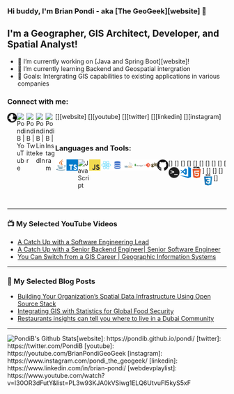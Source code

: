 ### Hi buddy, I'm Brian Pondi - aka [The GeoGeek][website] 👋

## I'm a Geographer, GIS Architect, Developer, and Spatial Analyst!
- 🔭 I’m currently working on  [Java and Spring Boot][website]!
- 🌱 I’m currently learning Backend and Geospatial intergration
- 🥅 Goals: Intergrating GIS capabilities to existing applications in various companies


### Connect with me:

[<img align="left" alt="https://pondib.github.io/pondi/" width="22px" src="https://raw.githubusercontent.com/iconic/open-iconic/master/svg/globe.svg" />][website]
[<img align="left" alt="PondiB | YouTube" width="22px" src="https://cdn.jsdelivr.net/npm/simple-icons@v3/icons/youtube.svg" />][youtube]
[<img align="left" alt="PondiB  | Twitter" width="22px" src="https://cdn.jsdelivr.net/npm/simple-icons@v3/icons/twitter.svg" />][twitter]
[<img align="left" alt="PondiB  | LinkedIn" width="22px" src="https://cdn.jsdelivr.net/npm/simple-icons@v3/icons/linkedin.svg" />][linkedin]
[<img align="left" alt="PondiB  | Instagram" width="22px" src="https://cdn.jsdelivr.net/npm/simple-icons@v3/icons/instagram.svg" />][instagram]

<br />

### Languages and Tools:
[<img align="left" alt="Sass" width="26px" src="https://raw.githubusercontent.com/github/explore/80688e429a7d4ef2fca1e82350fe8e3517d3494d/topics/java/java.png" />]
[<img align="left" alt="JavaScript" width="26px" src="https://raw.githubusercontent.com/github/explore/80688e429a7d4ef2fca1e82350fe8e3517d3494d/topics/typescript/typescript.png" />]
[<img align="left" alt="JavaScript" width="26px" src="https://raw.githubusercontent.com/github/explore/80688e429a7d4ef2fca1e82350fe8e3517d3494d/topics/springboot/springboot.png" />]
[<img align="left" alt="JavaScript" width="26px" src="https://raw.githubusercontent.com/github/explore/80688e429a7d4ef2fca1e82350fe8e3517d3494d/topics/javascript/javascript.png" />]
[<img align="left" alt="React" width="26px" src="https://raw.githubusercontent.com/github/explore/80688e429a7d4ef2fca1e82350fe8e3517d3494d/topics/react/react.png" />]
[<img align="left" alt="SQL" width="26px" src="https://raw.githubusercontent.com/github/explore/80688e429a7d4ef2fca1e82350fe8e3517d3494d/topics/sql/sql.png" />]
[<img align="left" alt="MySQL" width="26px" src="https://raw.githubusercontent.com/github/explore/80688e429a7d4ef2fca1e82350fe8e3517d3494d/topics/mysql/mysql.png" />]
[<img align="left" alt="MongoDB" width="26px" src="https://raw.githubusercontent.com/github/explore/80688e429a7d4ef2fca1e82350fe8e3517d3494d/topics/mongodb/mongodb.png" />]
[<img align="left" alt="Git" width="26px" src="https://raw.githubusercontent.com/github/explore/80688e429a7d4ef2fca1e82350fe8e3517d3494d/topics/git/git.png" />]
[<img align="left" alt="GitHub" width="26px" src="https://raw.githubusercontent.com/github/explore/78df643247d429f6cc873026c0622819ad797942/topics/github/github.png" />]
[<img align="left" alt="HTML5" width="26px" src="https://raw.githubusercontent.com/github/explore/80688e429a7d4ef2fca1e82350fe8e3517d3494d/topics/terminal/terminal.png" />]
[<img align="left" alt="Visual Studio Code" width="26px" src="https://raw.githubusercontent.com/github/explore/80688e429a7d4ef2fca1e82350fe8e3517d3494d/topics/visual-studio-code/visual-studio-code.png" />]
[<img align="left" alt="HTML5" width="26px" src="https://raw.githubusercontent.com/github/explore/80688e429a7d4ef2fca1e82350fe8e3517d3494d/topics/html/html.png" />]
[<img align="left" alt="CSS3" width="26px" src="https://raw.githubusercontent.com/github/explore/80688e429a7d4ef2fca1e82350fe8e3517d3494d/topics/css/css.png" />]

<br />
<br />

---

### 📺 My Selected YouTube Videos
<!-- YOUTUBE:START -->
- [A Catch Up with a Software Engineering Lead](https://www.youtube.com/watch?v=hQQ-7qBhFjo&list=PL3w93KJA0kVSiwg1ELQ6UtvuFl5kyS5xF&index=5)
- [A Catch Up with a Senior Backend Engineer| Senior Software Engineer](https://www.youtube.com/watch?v=clOoKcUSy_k&list=PL3w93KJA0kVSiwg1ELQ6UtvuFl5kyS5xF&index=6)
- [You Can Switch from a GIS Career | Geographic Information Systems](https://www.youtube.com/watch?v=uMu62QXaHZc&t=24s)
<!-- YOUTUBE:END -->

---

### 📕 My Selected Blog Posts
<!-- BLOG-POST-LIST:START -->
- [Building Your Organization’s Spatial Data Infrastructure Using Open Source Stack](https://medium.com/swlh/building-your-organizations-spatial-data-infrastructure-using-open-source-stack-d3f601fcc33a)
- [Integrating GIS with Statistics for Global Food Security](https://medium.com/swlh/integrating-gis-with-statistics-for-global-food-security-daace5ee8e5e)
- [Restaurants insights can tell you where to live in a Dubai Community](https://medium.com/swlh/restaurants-insights-can-tell-you-where-to-live-in-a-dubai-community-405389604772)
<!-- BLOG-POST-LIST:END -->

---

<img align="left" alt="PondiB's Github Stats" src="https://github-readme-stats.vercel.app/api?username=PondiB&show_icons=true&hide_border=true" />
[website]: https://pondib.github.io/pondi/
[twitter]: https://twitter.com/PondiB
[youtube]: https://youtube.com/BrianPondiGeoGeek
[instagram]: https://www.instagram.com/pondi_the_geogeek/
[linkedin]: https://www.linkedin.com/in/brian-pondi/
[webdevplaylist]: https://www.youtube.com/watch?v=I30OR3dFutY&list=PL3w93KJA0kVSiwg1ELQ6UtvuFl5kyS5xF
